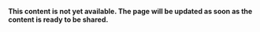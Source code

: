 
**This content is not yet available. The page will be updated as soon as the content is ready to be shared.**

